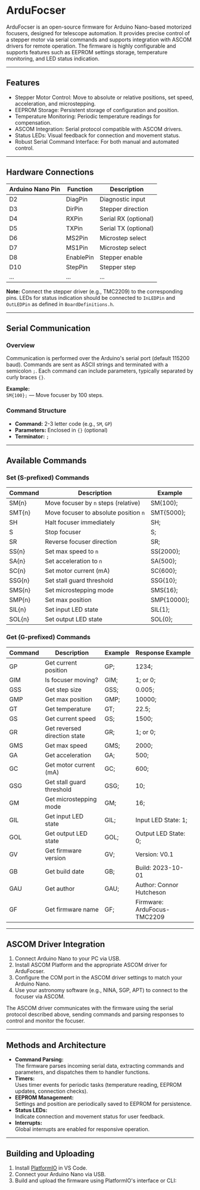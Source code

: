 # ArduFocser

ArduFocser is an open-source firmware for Arduino Nano-based motorized focusers, designed for telescope automation. It provides precise control of a stepper motor via serial commands and supports integration with ASCOM drivers for remote operation. The firmware is highly configurable and supports features such as EEPROM settings storage, temperature monitoring, and LED status indication.

---

## Features

- Stepper Motor Control: Move to absolute or relative positions, set speed, acceleration, and microstepping.
- EEPROM Storage: Persistent storage of configuration and position.
- Temperature Monitoring: Periodic temperature readings for compensation.
- ASCOM Integration: Serial protocol compatible with ASCOM drivers.
- Status LEDs: Visual feedback for connection and movement status.
- Robust Serial Command Interface: For both manual and automated control.

---

## Hardware Connections

| Arduino Nano Pin | Function         | Description                |
|------------------|------------------|----------------------------|
| D2               | DiagPin          | Diagnostic input           |
| D3               | DirPin           | Stepper direction          |
| D4               | RXPin            | Serial RX (optional)       |
| D5               | TXPin            | Serial TX (optional)       |
| D6               | MS2Pin           | Microstep select           |
| D7               | MS1Pin           | Microstep select           |
| D8               | EnablePin        | Stepper enable             |
| D10              | StepPin          | Stepper step               |
| ...              | ...              | ...                        |

**Note:** Connect the stepper driver (e.g., TMC2209) to the corresponding pins. LEDs for status indication should be connected to `InLEDPin` and `OutLEDPin` as defined in `BoardDefinitions.h`.

---

## Serial Communication

### Overview

Communication is performed over the Arduino's serial port (default 115200 baud). Commands are sent as ASCII strings and terminated with a semicolon `;`. Each command can include parameters, typically separated by curly braces `{}`.

**Example:**  
`SM{100};` — Move focuser by 100 steps.

### Command Structure

- **Command:** 2-3 letter code (e.g., `SM`, `GP`)
- **Parameters:** Enclosed in `{}` (optional)
- **Terminator:** `;`

---

## Available Commands

### Set (S-prefixed) Commands

| Command   | Description                                 | Example         |
|-----------|---------------------------------------------|-----------------|
| SM{n}     | Move focuser by `n` steps (relative)        | SM{100};        |
| SMT{n}    | Move focuser to absolute position `n`       | SMT{5000};      |
| SH        | Halt focuser immediately                    | SH;             |
| S         | Stop focuser                                | S;              |
| SR        | Reverse focuser direction                   | SR;             |
| SS{n}     | Set max speed to `n`                        | SS{2000};       |
| SA{n}     | Set acceleration to `n`                     | SA{500};        |
| SC{n}     | Set motor current (mA)                      | SC{600};        |
| SSG{n}    | Set stall guard threshold                   | SSG{10};        |
| SMS{n}    | Set microstepping mode                      | SMS{16};        |
| SMP{n}    | Set max position                            | SMP{10000};     |
| SIL{n}    | Set input LED state                         | SIL{1};         |
| SOL{n}    | Set output LED state                        | SOL{0};         |

### Get (G-prefixed) Commands

| Command   | Description                                 | Example         | Response Example |
|-----------|---------------------------------------------|-----------------|------------------|
| GP        | Get current position                        | GP;             | 1234;            |
| GIM       | Is focuser moving?                          | GIM;            | 1; or 0;         |
| GSS       | Get step size                               | GSS;            | 0.005;           |
| GMP       | Get max position                            | GMP;            | 10000;           |
| GT        | Get temperature                             | GT;             | 22.5;            |
| GS        | Get current speed                           | GS;             | 1500;            |
| GR        | Get reversed direction state                | GR;             | 1; or 0;         |
| GMS       | Get max speed                               | GMS;            | 2000;            |
| GA        | Get acceleration                            | GA;             | 500;             |
| GC        | Get motor current (mA)                      | GC;             | 600;             |
| GSG       | Get stall guard threshold                   | GSG;            | 10;              |
| GM        | Get microstepping mode                      | GM;             | 16;              |
| GIL       | Get input LED state                         | GIL;            | Input LED State: 1; |
| GOL       | Get output LED state                        | GOL;            | Output LED State: 0;|
| GV        | Get firmware version                        | GV;             | Version: V0.1    |
| GB        | Get build date                              | GB;             | Build: 2023-10-01|
| GAU       | Get author                                  | GAU;            | Author: Connor Hutcheson |
| GF        | Get firmware name                           | GF;             | Firmware: ArduFocus-TMC2209 |

---

## ASCOM Driver Integration

1. Connect Arduino Nano to your PC via USB.
2. Install ASCOM Platform and the appropriate ASCOM driver for ArduFocser.
3. Configure the COM port in the ASCOM driver settings to match your Arduino Nano.
4. Use your astronomy software (e.g., NINA, SGP, APT) to connect to the focuser via ASCOM.

The ASCOM driver communicates with the firmware using the serial protocol described above, sending commands and parsing responses to control and monitor the focuser.

---

## Methods and Architecture

- **Command Parsing:**  
  The firmware parses incoming serial data, extracting commands and parameters, and dispatches them to handler functions.
- **Timers:**  
  Uses timer events for periodic tasks (temperature reading, EEPROM updates, connection checks).
- **EEPROM Management:**  
  Settings and position are periodically saved to EEPROM for persistence.
- **Status LEDs:**  
  Indicate connection and movement status for user feedback.
- **Interrupts:**  
  Global interrupts are enabled for responsive operation.

---

## Building and Uploading

1. Install [PlatformIO](https://platformio.org/) in VS Code.
2. Connect your Arduino Nano via USB.
3. Build and upload the firmware using PlatformIO's interface or CLI:
